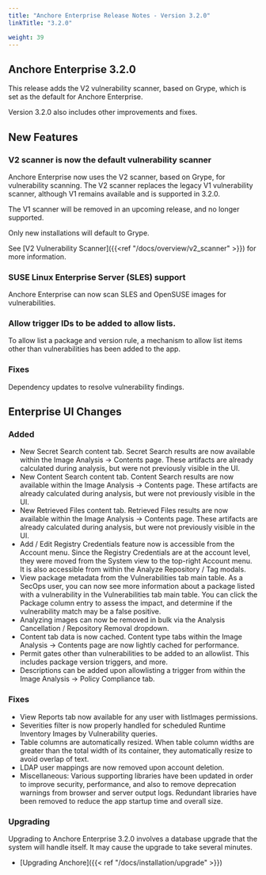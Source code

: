 ```yaml
---
title: "Anchore Enterprise Release Notes - Version 3.2.0"
linkTitle: "3.2.0"

weight: 39
---
```


## Anchore Enterprise 3.2.0

This release adds the V2 vulnerability scanner, based on Grype, which is set as the default for Anchore Enterprise. 

Version 3.2.0 also includes other improvements and fixes.

## New Features

### V2 scanner is now the default vulnerability scanner

Anchore Enterprise now uses the V2 scanner, based on Grype, for vulnerability scanning. The V2 scanner replaces the legacy V1 vulnerability scanner, although V1 remains available and is supported in 3.2.0. 

The V1 scanner will be removed in an upcoming release, and no longer supported.

Only new installations will default to Grype. 

See [V2 Vulnerability Scanner]({{<ref "/docs/overview/v2_scanner" >}}) for more information.

### SUSE Linux Enterprise Server (SLES) support

Anchore Enterprise can now scan SLES and OpenSUSE images for vulnerabilities.

### Allow trigger IDs to be added to allow lists.

To allow list a package and version rule, a mechanism to allow list items other than vulnerabilities has been added to the app.

### Fixes

Dependency updates to resolve vulnerability findings.

## Enterprise UI Changes

### Added

- New Secret Search content tab. Secret Search results are now available within the Image Analysis → Contents page. These artifacts are already calculated during analysis, but were not previously visible in the UI.
- New Content Search content tab. Content Search results are now available within the Image Analysis → Contents page. These artifacts are already calculated during analysis, but were not previously visible in the UI.
- New Retrieved Files content tab. Retrieved Files results are now available within the Image Analysis → Contents page. These artifacts are already calculated during analysis, but were not previously visible in the UI.
- Add / Edit Registry Credentials feature now is accessible from the Account menu. Since the Registry Credentials are at the account level, they were moved from the System view to the top-right Account menu. It is also accessible from within the Analyze Repository / Tag modals.
- View package metadata from the Vulnerabilities tab main table. As a SecOps user, you can now see more information about a package listed with a vulnerability in the Vulnerabilities tab main table. You can click the Package column entry to assess the impact, and determine if the vulnerability match may be a false positive.
- Analyzing images can now be removed in bulk via the Analysis Cancellation / Repository Removal dropdown.
- Content tab data is now cached. Content type tabs within the Image Analysis → Contents page are now lightly cached for performance.
- Permit gates other than vulnerabilities to be added to an allowlist. This includes package version triggers, and more.
- Descriptions can be added upon allowlisting a trigger from within the Image Analysis → Policy Compliance tab.

### Fixes

- View Reports tab now available for any user with listImages permissions.
- Severities filter is now properly handled for scheduled Runtime Inventory Images by Vulnerability queries.
- Table columns are automatically resized. When table column widths are greater than the total width of its container, they automatically resize to avoid overlap of text.
- LDAP user mappings are now removed upon account deletion.
- Miscellaneous: Various supporting libraries have been updated in order to improve security, performance, and also to remove deprecation warnings from browser and server output logs. Redundant libraries have been removed to reduce the app startup time and overall size.

### Upgrading

Upgrading to Anchore Enterprise 3.2.0 involves a database upgrade that the system will handle itself. It may cause the upgrade to take several minutes.

* [Upgrading Anchore]({{< ref "/docs/installation/upgrade" >}})

